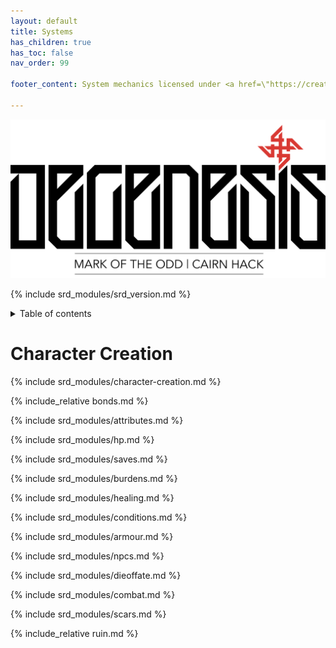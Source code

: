```yaml
---
layout: default
title: Systems
has_children: true
has_toc: false
nav_order: 99

footer_content: System mechanics licensed under <a href=\"https://creativecommons.org/licenses/by-sa/4.0\">CC-BY-SA 4.0</a>.

---
```


![](../imgs/DG-moto_logo.png)

{% include srd_modules/srd_version.md %}

<details close markdown="block">
  <summary id="index">
    Table of contents
  </summary>
  {: .text-delta }
- TOC
{:toc}
</details>

# Character Creation

{% include srd_modules/character-creation.md %}

{% include_relative bonds.md %}

{% include srd_modules/attributes.md %}

{% include srd_modules/hp.md %}

{% include srd_modules/saves.md %}

{% include srd_modules/burdens.md %}

{% include srd_modules/healing.md %}

{% include srd_modules/conditions.md %}

{% include srd_modules/armour.md %}

{% include srd_modules/npcs.md %}

{% include srd_modules/dieoffate.md %}

{% include srd_modules/combat.md %}

{% include srd_modules/scars.md %}

{% include_relative ruin.md %}
